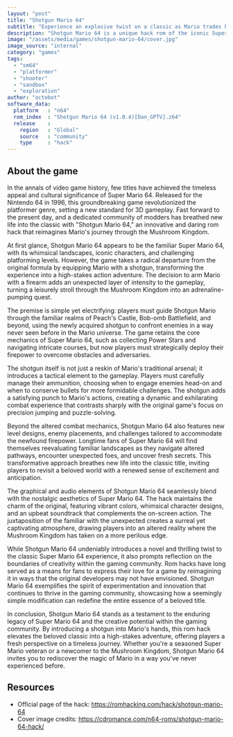 ```yaml
---
layout: "post"
title: "Shotgun Mario 64"
subtitle: "Experience an explosive twist on a classic as Mario trades his usual power-ups for a shotgun in \"Shotgun Mario 64.\""
description: "Shotgun Mario 64 is a unique hack rom of the iconic Super Mario 64, where players guide Mario armed with a shotgun through familiar landscapes, introducing a thrilling new combat dynamic to the beloved Nintendo 64 classic."
image: "/assets/media/games/shotgun-mario-64/cover.jpg"
image_source: "internal"
category: "games"
tags:
  - "sm64"
  - "platformer"
  - "shooter"
  - "sandbox"
  - "exploration"
author: "octobot"
software_data:
  platform   : "n64"
  rom_index  : "Shotgun Mario 64 (v1.0.4)[Dan_GPTV].z64"
  release    :
    region   : "Global"
    source   : "community"
    type     : "hack"
---
```


## About the game

In the annals of video game history, few titles have achieved the timeless appeal and cultural significance of Super Mario 64. Released for the Nintendo 64 in 1996, this groundbreaking game revolutionized the platformer genre, setting a new standard for 3D gameplay. Fast forward to the present day, and a dedicated community of modders has breathed new life into the classic with "Shotgun Mario 64," an innovative and daring rom hack that reimagines Mario's journey through the Mushroom Kingdom.

At first glance, Shotgun Mario 64 appears to be the familiar Super Mario 64, with its whimsical landscapes, iconic characters, and challenging platforming levels. However, the game takes a radical departure from the original formula by equipping Mario with a shotgun, transforming the experience into a high-stakes action adventure. The decision to arm Mario with a firearm adds an unexpected layer of intensity to the gameplay, turning a leisurely stroll through the Mushroom Kingdom into an adrenaline-pumping quest.

The premise is simple yet electrifying: players must guide Shotgun Mario through the familiar realms of Peach's Castle, Bob-omb Battlefield, and beyond, using the newly acquired shotgun to confront enemies in a way never seen before in the Mario universe. The game retains the core mechanics of Super Mario 64, such as collecting Power Stars and navigating intricate courses, but now players must strategically deploy their firepower to overcome obstacles and adversaries.

The shotgun itself is not just a reskin of Mario's traditional arsenal; it introduces a tactical element to the gameplay. Players must carefully manage their ammunition, choosing when to engage enemies head-on and when to conserve bullets for more formidable challenges. The shotgun adds a satisfying punch to Mario's actions, creating a dynamic and exhilarating combat experience that contrasts sharply with the original game's focus on precision jumping and puzzle-solving.

Beyond the altered combat mechanics, Shotgun Mario 64 also features new level designs, enemy placements, and challenges tailored to accommodate the newfound firepower. Longtime fans of Super Mario 64 will find themselves reevaluating familiar landscapes as they navigate altered pathways, encounter unexpected foes, and uncover fresh secrets. This transformative approach breathes new life into the classic title, inviting players to revisit a beloved world with a renewed sense of excitement and anticipation.

The graphical and audio elements of Shotgun Mario 64 seamlessly blend with the nostalgic aesthetics of Super Mario 64. The hack maintains the charm of the original, featuring vibrant colors, whimsical character designs, and an upbeat soundtrack that complements the on-screen action. The juxtaposition of the familiar with the unexpected creates a surreal yet captivating atmosphere, drawing players into an altered reality where the Mushroom Kingdom has taken on a more perilous edge.

While Shotgun Mario 64 undeniably introduces a novel and thrilling twist to the classic Super Mario 64 experience, it also prompts reflection on the boundaries of creativity within the gaming community. Rom hacks have long served as a means for fans to express their love for a game by reimagining it in ways that the original developers may not have envisioned. Shotgun Mario 64 exemplifies the spirit of experimentation and innovation that continues to thrive in the gaming community, showcasing how a seemingly simple modification can redefine the entire essence of a beloved title.

In conclusion, Shotgun Mario 64 stands as a testament to the enduring legacy of Super Mario 64 and the creative potential within the gaming community. By introducing a shotgun into Mario's hands, this rom hack elevates the beloved classic into a high-stakes adventure, offering players a fresh perspective on a timeless journey. Whether you're a seasoned Super Mario veteran or a newcomer to the Mushroom Kingdom, Shotgun Mario 64 invites you to rediscover the magic of Mario in a way you've never experienced before.

## Resources

* Official page of the hack: <https://romhacking.com/hack/shotgun-mario-64>
* Cover image credits: <https://cdromance.com/n64-roms/shotgun-mario-64-hack/>

